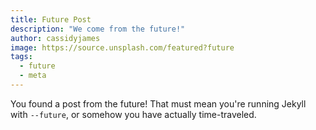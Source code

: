 ```yaml
---
title: Future Post
description: "We come from the future!"
author: cassidyjames
image: https://source.unsplash.com/featured?future
tags:
  - future
  - meta
---
```


You found a post from the future! That must mean you're running Jekyll with `--future`, or somehow you have actually time-traveled.
